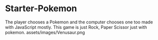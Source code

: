 # Starter-Pokemon
The player chooses a Pokemon and the computer chooses one too made with JavaScript mostly. This game is just Rock, Paper Scissor just with pokemon.
assets/images/Venusaur.png